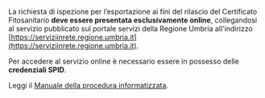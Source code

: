 La richiesta di ispezione per l’esportazione ai fini del rilascio del Certificato Fitosanitario **deve essere presentata esclusivamente online**, collegandosi al servizio pubblicato sul portale servizi della Regione Umbria all'indirizzo [https://serviziinrete.regione.umbria.it](https://serviziinrete.regione.umbria.it).

Per accedere al servizio online è necessario essere in possesso delle **credenziali SPID**.

Leggi il [Manuale della procedura informatizzata][04397487].

  [04397487]: https://www.regione.umbria.it/documents/18/24876523/Manuale+richiesta+Ispezione+Fitosanitaria.pdf/e0af22e9-af17-4ce3-bd06-825b429d774a "vai al manuale"
